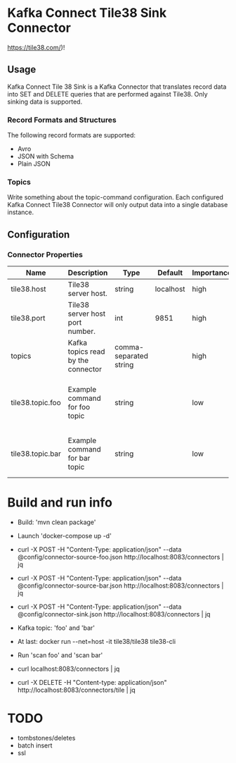 # Kafka Connect Tile38 Sink Connector
https://tile38.com/)!

## Usage

Kafka Connect Tile 38 Sink is a Kafka Connector that translates record data into SET and DELETE queries that are performed against Tile38. Only sinking data is supported.

### Record Formats and Structures
The following record formats are supported:

* Avro 
* JSON with Schema
* Plain JSON

### Topics

Write something about the topic-command configuration. Each configured Kafka Connect Tile38 Connector will only output data into a single database instance.

## Configuration

### Connector Properties
Name |	Description	| Type	| Default |	Importance | Example
------------ | ------------- | ------------- | ------------- | ------------- | -------------
tile38.host	| Tile38 server host. | string | localhost |	high | localhost 
tile38.port |	Tile38 server host port number. | int | 9851 |	high | 9851
topics | Kafka topics read by the connector | comma-separated string | | high | foo,bar
tile38.topic.foo | Example command for foo topic | string | | low | foo event.id FIELD route event.route POINT event.lat event.lon
tile38.topic.bar | Example command for bar topic | string | | low | anything event.the_key POINT event.latitude event.longitude

# Build and run info

* Build: 'mvn clean package'
* Launch 'docker-compose up -d'
* curl -X POST -H "Content-Type: application/json" --data @config/connector-source-foo.json http://localhost:8083/connectors | jq
* curl -X POST -H "Content-Type: application/json" --data @config/connector-source-bar.json http://localhost:8083/connectors | jq
* curl -X POST -H "Content-Type: application/json" --data @config/connector-sink.json http://localhost:8083/connectors | jq
* Kafka topic: 'foo' and 'bar'
* At last: docker run --net=host -it tile38/tile38 tile38-cli
* Run 'scan foo' and 'scan bar'

* curl localhost:8083/connectors | jq
* curl -X DELETE -H "Content-type: application/json" http://localhost:8083/connectors/tile | jq

# TODO
* tombstones/deletes
* batch insert
* ssl

